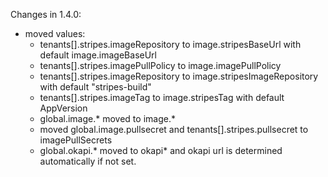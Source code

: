 
Changes in 1.4.0:
* moved values:
  * tenants[].stripes.imageRepository to image.stripesBaseUrl with default image.imageBaseUrl
  * tenants[].stripes.imagePullPolicy to image.imagePullPolicy
  * tenants[].stripes.imageRepository to image.stripesImageRepository with default "stripes-build"
  * tenants[].stripes.imageTag to image.stripesTag with default AppVersion
  * global.image.* moved to image.*
  * moved global.image.pullsecret and tenants[].stripes.pullsecret to imagePullSecrets
  * global.okapi.* moved to okapi* and okapi url is determined automatically if not set.

